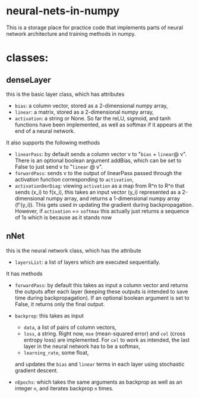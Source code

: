 # neural-nets-in-numpy
This is a storage place for practice code that implements parts of neural network architecture and training methods in numpy. 
# classes:
## denseLayer
this is the basic layer class, which has attributes 
* `bias`: a column vector, stored as a 2-dimensional numpy array,
* `linear`: a matrix, stored as a 2-dimensional numpy array,
* `activation`: a string or None. So far the reLU, sigmoid, and tanh functions have been implemented, as well as softmax if it appears at the end of a neural network.

It also supports the following methods
* `linearPass`: by default sends a column vector v to "`bias` + `linear`@ v". There is an optional boolean argument addBias, which can be set to False to just send v to "`linear` @ v".
* `forwardPass`: sends v to the output of linearPass passed through the activation function corresponding to `activation`,
* `activationDerDiag`: viewing `activation` as a map from R^n to R^n that sends (x_i) to f(x_i), this takes an input vector (y_i) represented as a 2-dimensional numpy array, and returns a 1-dimensional numpy array (f'(y_i)). This gets used in updating the gradient during backpropagation. However, if `activation` == `softmax` this actually just returns a sequence of 1s which is because as it stands now

## nNet
this is the neural network class, which has the attribute
* `layersList`: a list of layers which are executed sequentially. 

It has methods
* `forwardPass`: by default this takes as input a column vector and returns the outputs after each layer (keeping these outputs is intended to save time during backpropagation). If an optional boolean argument is set to False, it returns only the final output.
* `backprop`: this takes as input 
  * `data`, a list of pairs of column vectors, 
  * `loss`, a string. Right now, `mse` (mean-squared error) and `cel` (cross entropy loss) are implemented. For `cel` to work as intended, the last layer in the neural network has to be a softmax, 
  * `learning_rate`, some float,
  
  and updates the `bias` and `linear` terms in each layer using stochastic gradient descent.
  
* `nEpochs`: which takes the same arguments as backprop as well as an integer `n`, and iterates backprop `n` times.
